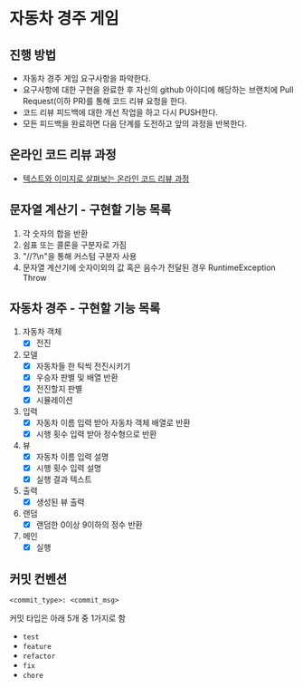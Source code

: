 # 자동차 경주 게임

## 진행 방법

* 자동차 경주 게임 요구사항을 파악한다.
* 요구사항에 대한 구현을 완료한 후 자신의 github 아이디에 해당하는 브랜치에 Pull Request(이하 PR)를 통해 코드 리뷰 요청을 한다.
* 코드 리뷰 피드백에 대한 개선 작업을 하고 다시 PUSH한다.
* 모든 피드백을 완료하면 다음 단계를 도전하고 앞의 과정을 반복한다.

## 온라인 코드 리뷰 과정

* [텍스트와 이미지로 살펴보는 온라인 코드 리뷰 과정](https://github.com/next-step/nextstep-docs/tree/master/codereview)

## 문자열 계산기 - 구현할 기능 목록

1. 각 숫자의 합을 반환
2. 쉼표 또는 콜론을 구분자로 가짐
3. "//?\n"을 통해 커스텀 구분자 사용
4. 문자열 계산기에 숫자이외의 값 혹은 음수가 전달된 경우 RuntimeException Throw

## 자동차 경주 - 구현할 기능 목록

1. 자동차 객체
    - [X] 전진
2. 모델
    - [X] 자동차들 한 틱씩 전진시키기
    - [X] 우승자 판별 및 배열 반환
    - [X] 전진할지 판별
    - [X] 시뮬레이션
3. 입력
    - [X] 자동차 이름 입력 받아 자동차 객체 배열로 반환
    - [X] 시행 횟수 입력 받아 정수형으로 반환
4. 뷰
    - [X] 자동차 이름 입력 설명
    - [X] 시행 횟수 입력 설명
    - [X] 실행 결과 텍스트
5. 출력
    - [X] 생성된 뷰 출력
6. 랜덤
    - [X] 랜덤한 0이상 9이하의 정수 반환
7. 메인
    - [X] 실행

## 커밋 컨벤션

```agsl
<commit_type>: <commit_msg>
```

커밋 타입은 아래 5개 중 1가지로 함

- `test`
- `feature`
- `refactor`
- `fix`
- `chore`
